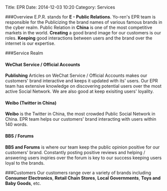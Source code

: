 Title: EPR
Date: 2014-12-03 10:20
Category: Services

###Overview
E.P.R. stands for **E - Public Relations**.
Yo-ren's EPR team is responsible for the Publicizing the brand names of various famous brands in the cyber realm. Public Relation in **China** is one of the most competitive markets in the world. **Creating** a good brand image for our customers is our roles. **Keeping** good interactions between users and the brand over the internet is our expertise.

###Service Realm
#### **WeChat Service / Official Accounts**
**Publishing** Articles on WeChat Service / Official Accounts makes our customers' brand interactive and keeps it updated with its' users. Our EPR team has extensive knowledge on discovering potential users over the most active Social Network. We are also good at keep exisiting users' loyality.

#### **Weibo (Twitter in China)**
**Weibo** is the Twitter in China, the most crowded Public Social Network in China. EPR team helps our customers' brand interacting with users within 140 words.

#### **BBS / Forums**
**BBS and Forums** is where our team keep the public opinion positive for our customers' brand. Constantly posting positive reviews and helping / answering users inqiries over the forum is key to our success keeping users loyal to the brands.

###Customers
Our customers range over a variety of brands including **Consumer Electronics**, **Retail Chain Stores**, **Local Governments**, **Toys and Baby Goods**, etc.
